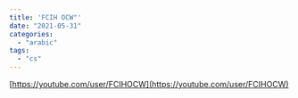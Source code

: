 ```yaml
---
title: 'FCIH OCW"'
date: "2021-05-31"
categories:
  - "arabic"
tags:
  - "cs"
---
```


[https://youtube.com/user/FCIHOCW](https://youtube.com/user/FCIHOCW)
